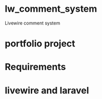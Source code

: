# lw_comment_system
Livewire comment system
# portfolio project
# Requirements
# livewire and laravel
